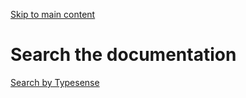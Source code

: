 [Skip to main content](https://docs.vendure.io/search#__docusaurus_skipToContent_fallback)

# Search the documentation

[Search by Typesense](https://typesense.org/?utm_medium=referral&utm_content=powered_by&utm_campaign=docsearch)